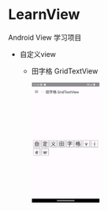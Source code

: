 # LearnView
Android View 学习项目
- 自定义view
    - 田字格 GridTextView

        <img src="./screenshots/grid_text_view.png" width="30%" height="30%" alt="GridTextView 截图"/>
